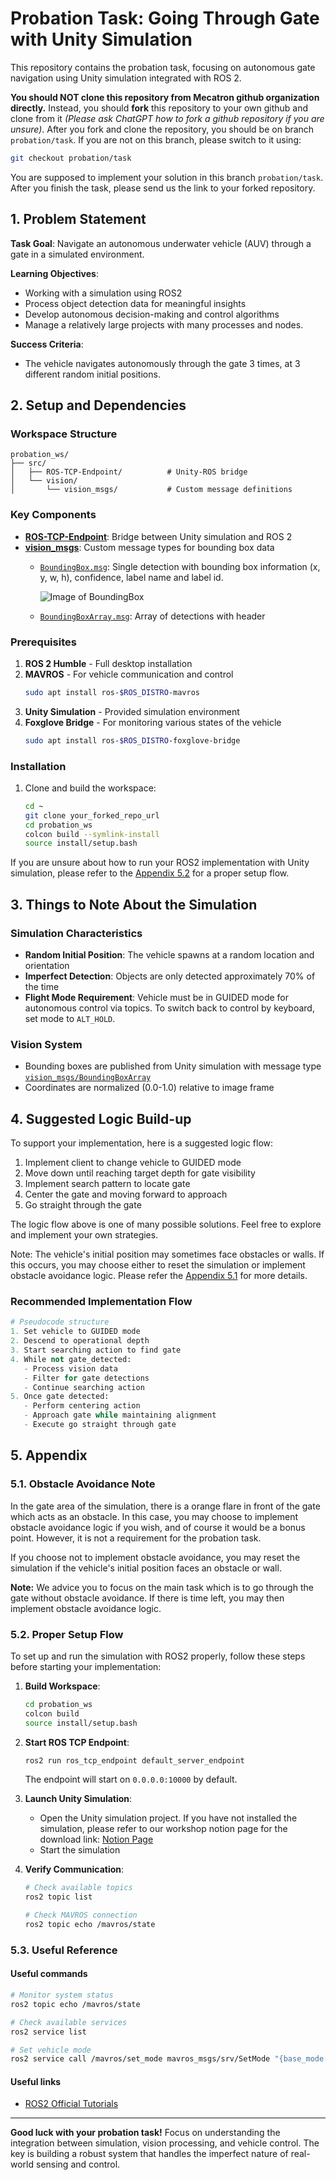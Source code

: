 # Probation Task: Going Through Gate with Unity Simulation

This repository contains the probation task, focusing on autonomous gate navigation using Unity simulation integrated with ROS 2.

**You should NOT clone this repository from Mecatron github organization directly.** Instead, you should **fork** this repository to your own github and clone from it *(Please ask ChatGPT how to fork a github repository if you are unsure)*. After you fork and clone the repository, you should be on branch `probation/task`. If you are not on this branch, please switch to it using:
```bash
git checkout probation/task
```

You are supposed to implement your solution in this branch `probation/task`. After you finish the task, please send us the link to your forked repository.

## 1. Problem Statement

**Task Goal**: Navigate an autonomous underwater vehicle (AUV) through a gate in a simulated environment.

**Learning Objectives**:
- Working with a simulation using ROS2
- Process object detection data for meaningful insights
- Develop autonomous decision-making and control algorithms
- Manage a relatively large projects with many processes and nodes.

**Success Criteria**:
- The vehicle navigates autonomously through the gate 3 times, at 3 different random initial positions.

## 2. Setup and Dependencies

### Workspace Structure
```
probation_ws/
├── src/
│   ├── ROS-TCP-Endpoint/          # Unity-ROS bridge
│   └── vision/
│       └── vision_msgs/           # Custom message definitions
```

### Key Components

- **[ROS-TCP-Endpoint](src/ROS-TCP-Endpoint)**: Bridge between Unity simulation and ROS 2
- **[vision_msgs](src/vision/vision_msgs)**: Custom message types for bounding box data
  - [`BoundingBox.msg`](src/vision/vision_msgs/msg/BoundingBox.msg): Single detection with bounding box information (x, y, w, h), confidence, label name and label id.

    ![Image of BoundingBox](docs/images/bounding_box_description.png)

  - [`BoundingBoxArray.msg`](src/vision/vision_msgs/msg/BoundingBoxArray.msg): Array of detections with header

### Prerequisites

1. **ROS 2 Humble** - Full desktop installation
2. **MAVROS** - For vehicle communication and control
   ```bash
   sudo apt install ros-$ROS_DISTRO-mavros
   ```
3. **Unity Simulation** - Provided simulation environment
4. **Foxglove Bridge** - For monitoring various states of the vehicle
   ```bash
   sudo apt install ros-$ROS_DISTRO-foxglove-bridge
   ```

### Installation

1. Clone and build the workspace:
   ```bash
   cd ~
   git clone your_forked_repo_url
   cd probation_ws
   colcon build --symlink-install
   source install/setup.bash
   ```

If you are unsure about how to run your ROS2 implementation with Unity simulation, please refer to the [Appendix 5.2](#52-proper-setup-flow) for a proper setup flow.

## 3. Things to Note About the Simulation

### Simulation Characteristics

- **Random Initial Position**: The vehicle spawns at a random location and orientation
- **Imperfect Detection**: Objects are only detected approximately 70% of the time
- **Flight Mode Requirement**: Vehicle must be in GUIDED mode for autonomous control via topics. To switch back to control by keyboard, set mode to `ALT_HOLD`.

### Vision System

- Bounding boxes are published from Unity simulation with message type [`vision_msgs/BoundingBoxArray`](src/vision/vision_msgs/msg/BoundingBoxArray.msg)
- Coordinates are normalized (0.0-1.0) relative to image frame

## 4. Suggested Logic Build-up

To support your implementation, here is a suggested logic flow:

1. Implement client to change vehicle to GUIDED mode
2. Move down until reaching target depth for gate visibility
3. Implement search pattern to locate gate
4. Center the gate and moving forward to approach
5. Go straight through the gate

The logic flow above is one of many possible solutions. Feel free to explore and implement your own strategies.

Note: The vehicle's initial position may sometimes face obstacles or walls. If this occurs, you may choose either to reset the simulation or implement obstacle avoidance logic. Please refer the [Appendix 5.1](#51-obstacle-avoidance-note) for more details.

### Recommended Implementation Flow
```python
# Pseudocode structure
1. Set vehicle to GUIDED mode
2. Descend to operational depth
3. Start searching action to find gate
4. While not gate_detected:
   - Process vision data
   - Filter for gate detections
   - Continue searching action
5. Once gate detected:
   - Perform centering action
   - Approach gate while maintaining alignment
   - Execute go straight through gate
```

## 5. Appendix

### 5.1. Obstacle Avoidance Note

In the gate area of the simulation, there is a orange flare in front of the gate which acts as an obstacle. In this case, you may choose to implement obstacle avoidance logic if you wish, and of course it would be a bonus point. However, it is not a requirement for the probation task. 

If you choose not to implement obstacle avoidance, you may reset the simulation if the vehicle's initial position faces an obstacle or wall.

**Note:** We advice you to focus on the main task which is to go through the gate without obstacle avoidance. If there is time left, you may then implement obstacle avoidance logic.

### 5.2. Proper Setup Flow

To set up and run the simulation with ROS2 properly, follow these steps before starting your implementation:

1. **Build Workspace**:
   ```bash
   cd probation_ws
   colcon build
   source install/setup.bash
   ```

2. **Start ROS TCP Endpoint**:
   ```bash
   ros2 run ros_tcp_endpoint default_server_endpoint
   ```
   The endpoint will start on `0.0.0.0:10000` by default.

3. **Launch Unity Simulation**:
   - Open the Unity simulation project. If you have not installed the simulation, please refer to our workshop notion page for the download link:
        [Notion Page](https://mecatron.notion.site/ros2)
   - Start the simulation

4. **Verify Communication**:
   ```bash
   # Check available topics
   ros2 topic list
   
   # Check MAVROS connection
   ros2 topic echo /mavros/state
   ```

### 5.3. Useful Reference

#### Useful commands
```bash
# Monitor system status
ros2 topic echo /mavros/state

# Check available services
ros2 service list

# Set vehicle mode
ros2 service call /mavros/set_mode mavros_msgs/srv/SetMode "{base_mode: 0, custom_mode: 'GUIDED'}"

```

#### Useful links

- [ROS2 Official Tutorials](https://docs.ros.org/en/humble/Tutorials.html)

---

**Good luck with your probation task!** Focus on understanding the integration between simulation, vision processing, and vehicle control. The key is building a robust system that handles the imperfect nature of real-world sensing and control.
